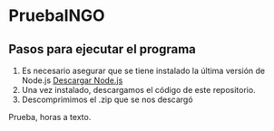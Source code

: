 # PruebaINGO
## Pasos para ejecutar el programa
  1. Es necesario asegurar que se tiene instalado la última versión de Node.js [Descargar Node.js](https://nodejs.org/es/download/)
  2. Una vez instalado, descargamos el código de este repositorio.
  3. Descomprimimos el .zip que se nos descargó 

Prueba, horas a texto.
